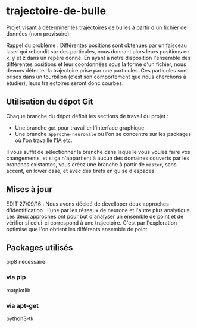 # trajectoire-de-bulle
Projet visant à déterminer les trajectoires de bulles à partir d'un fichier de données (nom provisoire)

Rappel du problème : Différentes positions sont obtenues par un faisceau laser qui rebondit sur des particules,
nous donnant alors leurs positions en x, y et z dans un repère donné. En ayant à notre disposition l'ensemble des
différentes positions et leur coordonnées sous la forme d'un fichier, nous devons détecter la trajectoire
prise par une particules. Ces particules sont prises dans un tourbillon (c'est son comportement que nous
cherchons à étudier), leurs trajectoires seront donc courbes.

## Utilisation du dépot Git
Chaque branche du dépot définit les sections de travail du projet :

- Une branche `gui` pour travailler l'interface graphique
- Une branche `approche-neuronale` où l'on se concentre sur les packages où l'on travaille l'IA
etc.

Il vous suffit de sélectionner la branche dans laquelle vous voulez faire vos changements,
et si ça n'appartient à aucun des domaines couverts par les branches existantes, vous créez une branche à partir
de `master`, sans accent, en lower case, et avec des tirets en guise d'espaces.

## Mises à jour
EDIT 27/09/16 : Nous avons décidé de dévelloper deux approches d'identification : l'une par les réseaux
de neurone et l'autre plus analytique. Les deux approches ont pour but d'analyser un ensemble de point
et de vérifier si celui-ci correspond à une trajectoire. C'est par l'exploration optimisé que l'on
obtient les différents ensemble de point.

## Packages utilisés
pip8 nécessaire

### via pip
matplotlib

### via apt-get
python3-tk